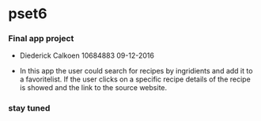 # pset6 
### Final app project

* Diederick Calkoen 
  10684883 
  09-12-2016

* In this app the user could search for recipes by ingridients and add it to a favoritelist. If the user clicks on a specific recipe details of the recipe is showed and the link to the source website.

### stay tuned 
